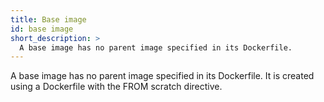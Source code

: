 ```yaml
---
title: Base image
id: base image
short_description: >
  A base image has no parent image specified in its Dockerfile.
---
```


A base image has no parent image specified in its Dockerfile. It is created using a Dockerfile with the FROM scratch directive.